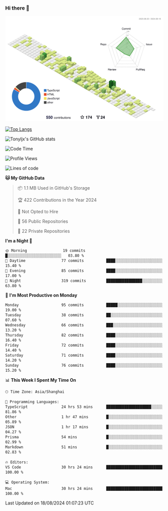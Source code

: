 ### Hi there 👋

![](./profile-3d-contrib/profile-green-animate.svg)

 

[![Top Langs](https://github-readme-stats.vercel.app/api/top-langs/?username=tonyljx)](https://github.com/anuraghazra/github-readme-stats)

![Tonyljx's GitHub stats](https://github-readme-stats.vercel.app/api?username=tonyljx&theme=default&show_icons=true)

 

<!--START_SECTION:waka-->
![Code Time](http://img.shields.io/badge/Code%20Time-631%20hrs%2035%20mins-blue)

![Profile Views](http://img.shields.io/badge/Profile%20Views-3-blue)

![Lines of code](https://img.shields.io/badge/From%20Hello%20World%20I%27ve%20Written-618.5%20thousand%20lines%20of%20code-blue)

**🐱 My GitHub Data** 

> 📦 1.1 MB Used in GitHub's Storage 
 > 
> 🏆 422 Contributions in the Year 2024
 > 
> 🚫 Not Opted to Hire
 > 
> 📜 56 Public Repositories 
 > 
> 🔑 22 Private Repositories 
 > 
**I'm a Night 🦉** 

```text
🌞 Morning                19 commits          █░░░░░░░░░░░░░░░░░░░░░░░░   03.80 % 
🌆 Daytime                77 commits          ████░░░░░░░░░░░░░░░░░░░░░   15.40 % 
🌃 Evening                85 commits          ████░░░░░░░░░░░░░░░░░░░░░   17.00 % 
🌙 Night                  319 commits         ████████████████░░░░░░░░░   63.80 % 
```
📅 **I'm Most Productive on Monday** 

```text
Monday                   95 commits          █████░░░░░░░░░░░░░░░░░░░░   19.00 % 
Tuesday                  38 commits          ██░░░░░░░░░░░░░░░░░░░░░░░   07.60 % 
Wednesday                66 commits          ███░░░░░░░░░░░░░░░░░░░░░░   13.20 % 
Thursday                 82 commits          ████░░░░░░░░░░░░░░░░░░░░░   16.40 % 
Friday                   72 commits          ████░░░░░░░░░░░░░░░░░░░░░   14.40 % 
Saturday                 71 commits          ████░░░░░░░░░░░░░░░░░░░░░   14.20 % 
Sunday                   76 commits          ████░░░░░░░░░░░░░░░░░░░░░   15.20 % 
```


📊 **This Week I Spent My Time On** 

```text
🕑︎ Time Zone: Asia/Shanghai

💬 Programming Languages: 
TypeScript               24 hrs 53 mins      ████████████████████░░░░░   81.86 % 
Other                    1 hr 47 mins        █░░░░░░░░░░░░░░░░░░░░░░░░   05.89 % 
JSON                     1 hr 17 mins        █░░░░░░░░░░░░░░░░░░░░░░░░   04.27 % 
Prisma                   54 mins             █░░░░░░░░░░░░░░░░░░░░░░░░   02.99 % 
Markdown                 51 mins             █░░░░░░░░░░░░░░░░░░░░░░░░   02.83 % 

🔥 Editors: 
VS Code                  30 hrs 24 mins      █████████████████████████   100.00 % 

💻 Operating System: 
Mac                      30 hrs 24 mins      █████████████████████████   100.00 % 
```


 Last Updated on 18/08/2024 01:07:23 UTC
<!--END_SECTION:waka-->
